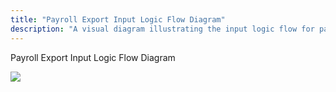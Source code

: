 ```yaml
---
title: "Payroll Export Input Logic Flow Diagram"
description: "A visual diagram illustrating the input logic flow for payroll export processes."
---
```


Payroll Export Input Logic Flow Diagram

![](/img/dstPayrollExport_Input.png)
